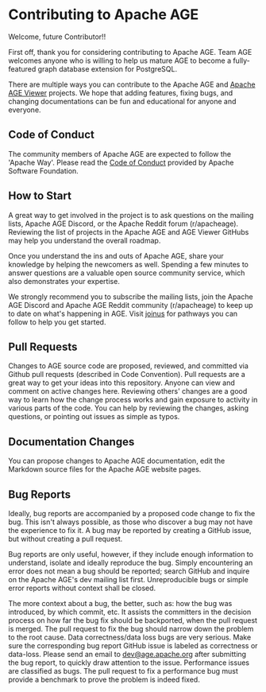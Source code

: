 # Contributing to Apache AGE

Welcome, future Contributor!! 

First off, thank you for considering contributing to Apache AGE. Team AGE welcomes anyone who is willing to help us mature AGE to become a fully-featured graph database extension for PostgreSQL.

There are multiple ways you can contribute to the Apache AGE and [Apache AGE Viewer](https://github.com/apache/age-viewer) projects. We hope that adding features, fixing bugs, and changing documentations can be fun and educational for anyone and everyone. 

## Code of Conduct

The community members of Apache AGE are expected to follow the 'Apache Way'. Please read the [Code of Conduct](https://www.apache.org/foundation/policies/conduct) provided by Apache Software Foundation.

## How to Start

A great way to get involved in the project is to ask questions on the mailing lists, Apache AGE Discord, or the Apache Reddit forum (r/apacheage). Reviewing the list of projects in the Apache AGE and AGE Viewer GitHubs may help you understand the overall roadmap. 

Once you understand the ins and outs of Apache AGE, share your knowledge by helping the newcomers as well. Spending a few minutes to answer questions are a valuable open source community service, which also demonstrates your expertise. 

We strongly recommend you to subscribe the mailing lists, join the Apache AGE Discord and Apache AGE Reddit community (r/apacheage) to keep up to date on what's happening in AGE. Visit [joinus](https://age.apache.org/joinus) for pathways you can follow to help you get started.

## Pull Requests

Changes to AGE source code are proposed, reviewed, and committed via Github pull requests (described in Code Convention). Pull requests are a great way to get your ideas into this repository. Anyone can view and comment on active changes here. Reviewing others' changes are a good way to learn how the change process works and gain exposure to activity in various parts of the code. You can help by reviewing the changes, asking questions, or pointing out issues as simple as typos.

## Documentation Changes

You can propose changes to Apache AGE documentation, edit the Markdown source files for the Apache AGE website pages. 

## Bug Reports

Ideally, bug reports are accompanied by a proposed code change to fix the bug. This isn't always possible, as those who discover a bug may not have the experience to fix it. A bug may be reported by creating a GitHub issue, but without creating a pull request. 

Bug reports are only useful, however, if they include enough information to understand, isolate and ideally reproduce the bug. Simply encountering an error does not mean a bug should be reported; search GitHub and inquire on the Apache AGE's dev mailing list first. Unreproducible bugs or simple error reports without context shall be closed. 

The more context about a bug, the better, such as: how the bug was introduced, by which commit, etc. It assists the committers in the decision process on how far the bug fix should be backported, when the pull request is merged. The pull request to fix the bug should narrow down the problem to the root cause. Data correctness/data loss bugs are very serious. Make sure the corresponding bug report GitHub issue is labeled as correctness or data-loss. Please send an email to dev@age.apache.org after submitting the bug report, to quickly draw attention to the issue. Performance issues are classified as bugs. The pull request to fix a performance bug must provide a benchmark to prove the problem is indeed fixed.
